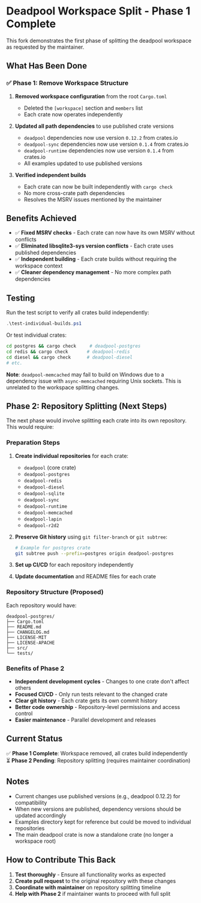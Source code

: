 # Deadpool Workspace Split - Phase 1 Complete

This fork demonstrates the first phase of splitting the deadpool workspace as requested by the maintainer.

## What Has Been Done

### ✅ Phase 1: Remove Workspace Structure

1. **Removed workspace configuration** from the root `Cargo.toml`
   - Deleted the `[workspace]` section and `members` list
   - Each crate now operates independently

2. **Updated all path dependencies** to use published crate versions
   - `deadpool` dependencies now use version `0.12.2` from crates.io
   - `deadpool-sync` dependencies now use version `0.1.4` from crates.io  
   - `deadpool-runtime` dependencies now use version `0.1.4` from crates.io
   - All examples updated to use published versions

3. **Verified independent builds**
   - Each crate can now be built independently with `cargo check`
   - No more cross-crate path dependencies
   - Resolves the MSRV issues mentioned by the maintainer

## Benefits Achieved

- ✅ **Fixed MSRV checks** - Each crate can now have its own MSRV without conflicts
- ✅ **Eliminated libsqlite3-sys version conflicts** - Each crate uses published dependencies
- ✅ **Independent building** - Each crate builds without requiring the workspace context
- ✅ **Cleaner dependency management** - No more complex path dependencies

## Testing

Run the test script to verify all crates build independently:

```powershell
.\test-individual-builds.ps1
```

Or test individual crates:

```bash
cd postgres && cargo check     # deadpool-postgres
cd redis && cargo check       # deadpool-redis  
cd diesel && cargo check      # deadpool-diesel
# etc.
```

**Note**: `deadpool-memcached` may fail to build on Windows due to a dependency issue with `async-memcached` requiring Unix sockets. This is unrelated to the workspace splitting changes.

## Phase 2: Repository Splitting (Next Steps)

The next phase would involve splitting each crate into its own repository. This would require:

### Preparation Steps

1. **Create individual repositories** for each crate:
   - `deadpool` (core crate)
   - `deadpool-postgres`
   - `deadpool-redis`
   - `deadpool-diesel`
   - `deadpool-sqlite`
   - `deadpool-sync`
   - `deadpool-runtime`
   - `deadpool-memcached`
   - `deadpool-lapin`
   - `deadpool-r2d2`

2. **Preserve Git history** using `git filter-branch` or `git subtree`:

   ```bash
   # Example for postgres crate
   git subtree push --prefix=postgres origin deadpool-postgres
   ```

3. **Set up CI/CD** for each repository independently

4. **Update documentation** and README files for each crate

### Repository Structure (Proposed)

Each repository would have:

```text
deadpool-postgres/
├── Cargo.toml
├── README.md  
├── CHANGELOG.md
├── LICENSE-MIT
├── LICENSE-APACHE
├── src/
└── tests/
```

### Benefits of Phase 2

- **Independent development cycles** - Changes to one crate don't affect others
- **Focused CI/CD** - Only run tests relevant to the changed crate
- **Clear git history** - Each crate gets its own commit history
- **Better code ownership** - Repository-level permissions and access control
- **Easier maintenance** - Parallel development and releases

## Current Status

✅ **Phase 1 Complete**: Workspace removed, all crates build independently  
⏳ **Phase 2 Pending**: Repository splitting (requires maintainer coordination)

## Notes

- Current changes use published versions (e.g., deadpool 0.12.2) for compatibility
- When new versions are published, dependency versions should be updated accordingly
- Examples directory kept for reference but could be moved to individual repositories
- The main deadpool crate is now a standalone crate (no longer a workspace root)

## How to Contribute This Back

1. **Test thoroughly** - Ensure all functionality works as expected
2. **Create pull request** to the original repository with these changes
3. **Coordinate with maintainer** on repository splitting timeline
4. **Help with Phase 2** if maintainer wants to proceed with full split
